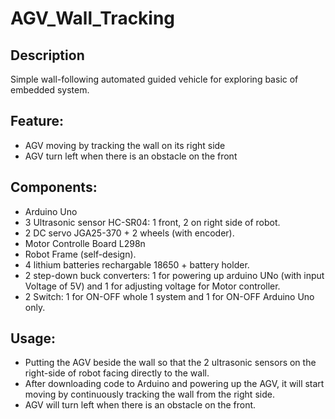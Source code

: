# AGV_Wall_Tracking
## Description
Simple wall-following automated guided vehicle for exploring basic of embedded system. 
## Feature: 
- AGV moving by tracking the wall on its right side
- AGV turn left when there is an obstacle on the front
## Components:

- Arduino Uno
- 3 Ultrasonic sensor HC-SR04: 1 front, 2 on right side of robot.
- 2 DC servo JGA25-370 + 2 wheels (with encoder).
- Motor Controlle Board L298n
- Robot Frame (self-design).
- 4 lithium batteries rechargable 18650 + battery holder.
- 2 step-down buck converters: 1 for powering up arduino UNo (with input Voltage of 5V) and 1 for adjusting voltage for Motor controller.
- 2 Switch: 1 for ON-OFF whole 1 system and 1 for ON-OFF Arduino Uno only.

## Usage:
- Putting the AGV beside the wall so that the 2 ultrasonic sensors on the right-side of robot facing directly to the wall.
- After downloading code to Arduino and powering up the AGV, it will start moving by continuously tracking the wall from the right side.
- AGV will turn left when there is an obstacle on the front.
